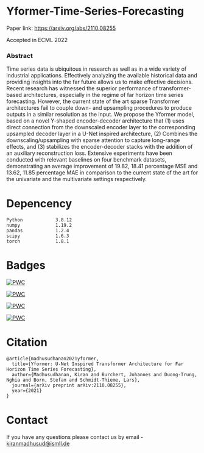 # Yformer-Time-Series-Forecasting

Paper link: https://arxiv.org/abs/2110.08255

Accepted in ECML 2022

### Abstract

Time series data is ubiquitous in research as well as in a wide variety of industrial applications. Effectively analyzing the available historical data and providing insights into the far future allows us to make effective decisions. Recent research has witnessed the superior performance of transformer-based architectures, especially in the regime of far horizon time series forecasting. However, the current state of the art sparse Transformer architectures fail to couple down- and upsampling procedures to produce outputs in a similar resolution as the input. We propose the Yformer model, based on a novel Y-shaped encoder-decoder architecture that (1) uses direct connection from the downscaled encoder layer to the corresponding upsampled decoder layer in a U-Net inspired architecture, (2) Combines the downscaling/upsampling with sparse attention to capture long-range effects, and (3) stabilizes the encoder-decoder stacks with the addition of an auxiliary reconstruction loss. Extensive experiments have been conducted with relevant baselines on four benchmark datasets, demonstrating an average improvement of 19.82, 18.41 percentage MSE and 13.62, 11.85 percentage MAE in comparison to the current state of the art for the univariate and the multivariate settings respectively.

# Depencency
```
Python            3.8.12
numpy             1.19.2
pandas            1.2.4
scipy             1.6.3
torch             1.8.1
```

# Badges
[![PWC](https://img.shields.io/endpoint.svg?url=https://paperswithcode.com/badge/yformer-u-net-inspired-transformer-1/time-series-forecasting-on-etth2-720)](https://paperswithcode.com/sota/time-series-forecasting-on-etth2-720?p=yformer-u-net-inspired-transformer-1)

[![PWC](https://img.shields.io/endpoint.svg?url=https://paperswithcode.com/badge/yformer-u-net-inspired-transformer-1/time-series-forecasting-on-etth2-24)](https://paperswithcode.com/sota/time-series-forecasting-on-etth2-24?p=yformer-u-net-inspired-transformer-1)

[![PWC](https://img.shields.io/endpoint.svg?url=https://paperswithcode.com/badge/yformer-u-net-inspired-transformer-1/time-series-forecasting-on-etth1-720)](https://paperswithcode.com/sota/time-series-forecasting-on-etth1-720?p=yformer-u-net-inspired-transformer-1)

[![PWC](https://img.shields.io/endpoint.svg?url=https://paperswithcode.com/badge/yformer-u-net-inspired-transformer-1/time-series-forecasting-on-etth2-168)](https://paperswithcode.com/sota/time-series-forecasting-on-etth2-168?p=yformer-u-net-inspired-transformer-1)

# Citation
```
@article{madhusudhanan2021yformer,
  title={Yformer: U-Net Inspired Transformer Architecture for Far Horizon Time Series Forecasting},
  author={Madhusudhanan, Kiran and Burchert, Johannes and Duong-Trung, Nghia and Born, Stefan and Schmidt-Thieme, Lars},
  journal={arXiv preprint arXiv:2110.08255},
  year={2021}
}
```

# Contact
If you have any questions please contact us by email - kiranmadhusud@ismll.de
